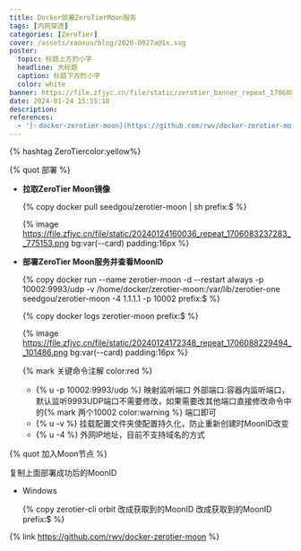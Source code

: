```yaml
---
title: Docker部署ZeroTierMoon服务
tags: [内网穿透]
categories: [ZeroTier]
cover: /assets/xaoxuu/blog/2020-0927a@1x.svg
poster:
  topic: 标题上方的小字
  headline: 大标题
  caption: 标题下方的小字
  color: white
banner: https://file.zfjyc.cn/file/static/zerotier_banner_repeat_1706085226336__310906.webp
date: 2024-01-24 15:55:10
description:
references:
  - '[✨docker-zerotier-moon](https://github.com/rwv/docker-zerotier-moon)'
---
```


{% hashtag ZeroTiercolor:yellow%}

{% quot 部署 %}

- **拉取ZeroTier Moon镜像**
  
  {% copy docker pull seedgou/zerotier-moon | sh prefix:$ %}
  
  {% image https://file.zfjyc.cn/file/static/20240124160036_repeat_1706083237283__775153.png bg:var(--card) padding:16px %}

- **部署ZeroTier Moon服务并查看MoonID**

    {% copy docker run --name zerotier-moon -d --restart always -p 10002:9993/udp -v /home/docker/zerotier-moon:/var/lib/zerotier-one seedgou/zerotier-moon -4 1.1.1.1 -p 10002  prefix:$ %}
    
    {% copy docker logs zerotier-moon   prefix:$ %}
  
    {% image https://file.zfjyc.cn/file/static/20240124172348_repeat_1706088229494__101486.png bg:var(--card) padding:16px %}
    
    {% mark 关键命令注解 color:red %}
    
    - {% u -p 10002:9993/udp %} 映射监听端口 外部端口:容器内监听端口，默认监听9993UDP端口不需要修改，如果需要改其他端口直接修改命令中的{% mark 两个10002 color:warning %} 端口即可
    - {% u -v %} 挂载配置文件夹使配置持久化，防止重新创建时MoonID改变
    - {% u -4 %} 外网IP地址，目前不支持域名的方式

{% quot 加入Moon节点 %}



复制上面部署成功后的MoonID

- Windows

  {% copy zerotier-cli orbit 改成获取到的MoonID 改成获取到的MoonID prefix:$ %}

{% link https://github.com/rwv/docker-zerotier-moon %}
